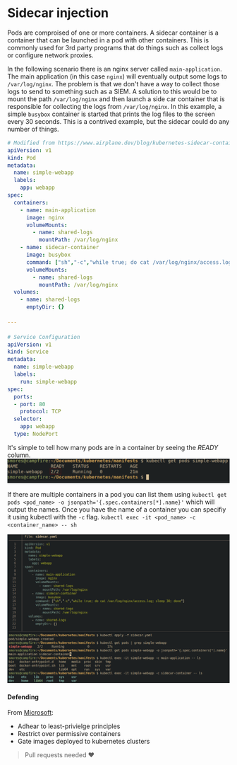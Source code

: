# Sidecar injection
Pods are comproised of one or more containers. A sidecar container is a container that can be launched in a pod with other containers. This is commonly used for 3rd party programs that do things such as collect logs or configure network proxies.

In the following scenario there is an nginx server called `main-application`. The main application (in this case  `nginx`) will eventually output some logs to `/var/log/nginx`. The problem is that we don't have a way to collect those logs to send to something such as a SIEM. A solution to this would be to mount the path `/var/log/nginx` and then launch a side car container that is responsible for collecting the logs from `/var/log/nginx`. In this example, a simple `busybox` container is started that prints the log files to the screen every 30 seconds. This is a contrived example, but the sidecar could do any number of things.

```yaml
# Modified from https://www.airplane.dev/blog/kubernetes-sidecar-container
apiVersion: v1
kind: Pod
metadata:
  name: simple-webapp
  labels:
    app: webapp
spec:
  containers:
    - name: main-application
      image: nginx
      volumeMounts:
        - name: shared-logs
          mountPath: /var/log/nginx
    - name: sidecar-container
      image: busybox
      command: ["sh","-c","while true; do cat /var/log/nginx/access.log; sleep 30; done"]
      volumeMounts:
        - name: shared-logs
          mountPath: /var/log/nginx
  volumes:
    - name: shared-logs
      emptyDir: {}

---

# Service Configuration
apiVersion: v1
kind: Service
metadata:
  name: simple-webapp
  labels:
    run: simple-webapp
spec:
  ports:
  - port: 80
    protocol: TCP
  selector:
    app: webapp
  type: NodePort
```

It's simple to tell how many pods are in a container by seeing the *READY* column.
![](../images/Pasted%20image%2020240321134144.png)

If there are multiple containers in a pod you can list them using `kubectl get pods <pod_name> -o jsonpath='{.spec.containers[*].name}'` which will output the names. Once you have the name of a container you can specifiy it using kubectl with the `-c` flag. `kubectl exec -it <pod_name> -c <container_name> -- sh`

![](../images/Pasted%20image%2020240321134104.png)

#### Defending
From [Microsoft](https://microsoft.github.io/Threat-Matrix-for-Kubernetes/techniques/Sidecar%20Injection/):
- Adhear to least-privielge principles
- Restrict over permissive containers
- Gate images deployed to kubernetes clusters

> Pull requests needed ❤️ 

